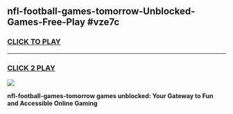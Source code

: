 
## nfl-football-games-tomorrow-Unblocked-Games-Free-Play #vze7c
<h3>
<a href="https://us.freeplayer.one?title=nfl-football-games-tomorrow&ref=9M">CLICK TO PLAY</a></h3>
<hr>

<h3>
<a href="https://us.freeplayer.one?title=nfl-football-games-tomorrow&ref=9M">CLICK 2 PLAY</a>
  
</h3>

<a href="https://us.freeplayer.one?title=nfl-football-games-tomorrow&ref=9M"><img src="https://clearcache.store/games.png"></a>


**nfl-football-games-tomorrow games unblocked: Your Gateway to Fun and Accessible Online Gaming**
